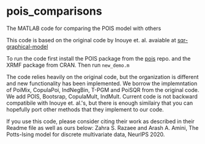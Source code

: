 # pois_comparisons
The MATLAB code for comparing the POIS model with others

This code is based on the original code by Inouye et. al. avaiable at [sqr-graphical-model](https://github.com/davidinouye/sqr-graphical-models.)

To run the code first install the POIS package from the [pois](https://github.com/aaamini/pois) repo. and the XRMF package from CRAN. Then run `new_demo.m`

The code relies heavily on the original code, but the organization is different and new functionality has been implemented. 
We borrow the implemntation of PoiMix, CopulaPoi, IndNegBin, T-PGM and PoiSQR from the original code. We add POIS, Bootsrap, CopulaMult, IndMult. 
Current code is not backward compatibile with Inouye et. al.'s, but there is enough similairy that you can hopefully port other methods that they implement to our code. 

If you use this code, please consider citing their work as described in their Readme file as well as ours below:
Zahra S. Razaee and Arash A. Amini, The Potts-Ising model for discrete multivariate data, NeurIPS 2020.



